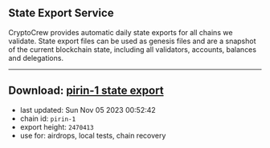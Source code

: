 ## State Export Service
CryptoCrew provides automatic daily state exports for all chains we validate. State export files can be used as genesis files and are a snapshot of the current blockchain state, including all validators, accounts, balances and delegations.

---
**Download: [pirin-1 state export](https://dl.ccvalidators.com/SERVICE/nolus/pirin-1_export_2470413.json)**
---

- last updated: Sun Nov 05 2023 00:52:42
- chain id: `pirin-1`
- export height: `2470413`
- use for: airdrops, local tests, chain recovery
